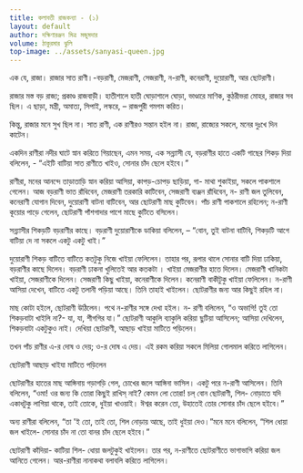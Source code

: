 ```yaml
---
title: কলাবতী রাজকন্যা - (১)
layout: default
author: দক্ষিণারঞ্জন মিত্র মজুমদার
volume: ঠাকুরমার ঝুলি 
top-image: ../assets/sanyasi-queen.jpg
---
```


এক যে, রাজা। রাজার সাত রাণী।-বড়রাণী, মেজরাণী, সেজরাণী, ন-রাণী, কনেরাণী, দুয়ােরাণী, আর ছােটরাণী।

রাজার মস্ত বড় রাজ্য; প্রকাণ্ড রাজবাড়ী। হাতীশালে হাতী ঘােড়াশালে ঘােড়া, ভাণ্ডারে মাণিক, কুঠরীভরা মােহর, রাজার সব ছিল। এ ছাড়া, মন্ত্রী, অমাত্য, সিপাই, লস্করে, – রাজপুরী গমগম করিত।

কিন্তু, রাজার মনে সুখ ছিল না। সাত রাণী, এক রাণীরও সন্তান হইল না। রাজা, রাজ্যের সকলে, মনের দুঃখে দিন কাটেন।

একদিন রাণীরা নদীর ঘাটে স্নান করিতে গিয়াছেন, এমন সময়, এক সন্ন্যাসী যে, বড়রাণীর হাতে একটি গাছের শিকড় দিয়া বলিলেন, - “এইটি বাটিয়া সাত রাণীতে খাইও, সােনার চাঁদ ছেলে হইবে।”

রাণীরা, মনের আনন্দে তাড়াতাড়ি স্নান করিয়া আসিয়া, কাপড়-চোপড় ছাড়িয়া, গা- মাথা শুকাইয়া, সকলে পাকশালে গেলেন। আজ বড়রাণী ভাত রাঁধিবেন, মেজরাণী তরকারি কাটিবেন, সেজরাণী ব্যঞ্জন রাঁধিবেন, ন- রাণী জল তুলিবেন, কনেরাণী যােগান দিবেন, দুয়ােরাণী বাটনা বাটিবেন, আর ছােটরাণী মাছ কুটিবেন। পাঁচ রাণী পাকশালে রহিলেন; ন-রাণী কূয়াের পাড়ে গেলেন, ছােটরাণী পাঁশগাদার পাশে মাছে কুটিতে বসিলেন।

সন্ন্যাসীর শিকড়টি বড়রাণীর কাছে। বড়রাণী দুয়ােরাণীকে ডাকিয়া বলিলেন, – “বােন, তুই বাটনা বাটিবি, শিকড়টি আগে বাটিয়া দে না সকলে একটু একটু খাই।”

দুয়ােরাণী শিকড় বাটিতে বাটিতে কতটুকু নিজে খাইয়া ফেলিলেন। তাহার পর, রূপার থালে সােনার বাটি দিয়া ঢাকিয়া, বড়রাণীর কাছে দিলেন। বড়রাণী ঢাকনা খুলিতেই আর কতকটা । খাইয়া মেজরাণীর হাতে দিলেন। মেজরাণী খানিকটা খাইয়া, সেজরাণীকে দিলেন। সেজরাণী কিছু খাইয়া, কনেরাণীকে দিলেন। কনেরাণী বাকীটুকু খাইয়া ফেলিলেন। ন-রাণী আসিয়া দেখেন, বাটিতে একটু তলানী পড়িয়া আছে। তিনি তাহাই খাইলেন। ছােটরাণীর জন্য আর কিছুই রহিল না।

মাছ কোটা হইলে, ছােটরাণী উঠিলেন। পথে ন-রাণীর সঙ্গে দেখা হইল। ন- রাণী বলিলেন, “ও অভাগি! তুই তাে শিকড়বাটা খাইলি না?- যা, যা, শীগগির যা।” ছােটরাণী আকুলি ব্যাকুলি করিয়া ছুটিয়া আসিলেন; আসিয়া দেখিলেন, শিকড়বাটা একটুকুও নাই। দেখিয়া ছােটরাণী, আছাড় খাইয়া মাটিতে পড়িলেন।

তখন পাঁচ রাণীর এ-র দোষ ও দেয়; ও-র দোষ এ দেয়। এই রকম করিয়া সকলে মিলিয়া গােলমাল করিতে লাগিলেন।

ছােটরাণী আছাড় খাইযা মাটিতে পড়িলেন

ছােটরাণীর হাতের মাছ আঙ্গিনায় গড়াগড়ি গেল, চোখের জলে আঙ্গিনা ভাসিল।
একটু পরে ন-রাণী আসিলেন। তিনি বলিলেন, “ওমা! ওর জন্য কি তােরা কিছুই রাখিস্ নাই? কেমন লাে তােরা! চল্ বােন ছােটরাণী, শিল- নােড়াতে যদি একাধটুকু লাগিয়া থাকে, তাই তােকে, ধুইয়া খাওয়াই। ঈশ্বর করেন তাে, উহাতেই তাের সােনার চাঁদ ছেলে হইবে।”

অন্য রাণীরা বলিলেন, “তা 'ই তাে, তাই তাে, শিল নােড়ায় আছে, তাই ধুইয়া দেও।”মনে মনে বলিলেন, “শিল ধােয়া জল খাইলে- সােনার চাঁদ না তাে বানর চাঁদ ছেলে হইবে।”

ছােটরাণী কাঁদিয়া- কাটিয়া শিল- ধােয়া জলটুকুই খাইলেন। তার পর, ন-রাণীতে ছােটরাণীতে ভাগাভাগি করিয়া জল আনিতে গেলেন। আর-রাণীরা নানাকথা বলাবলি করিতে লাগিলেন।
